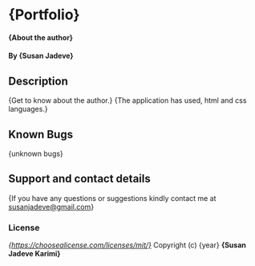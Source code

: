 # {Portfolio}
#### {About the author}
#### By **{Susan Jadeve}**
## Description
{Get to know about the author.}
{The application has used, html and css languages.}
## Known Bugs
{unknown bugs}
## Support and contact details
{If you have any questions or suggestions kindly contact me at susanjadeve@gmail.com}
### License
*{https://choosealicense.com/licenses/mit/}*
Copyright (c) {year} **{Susan Jadeve Karimi}**